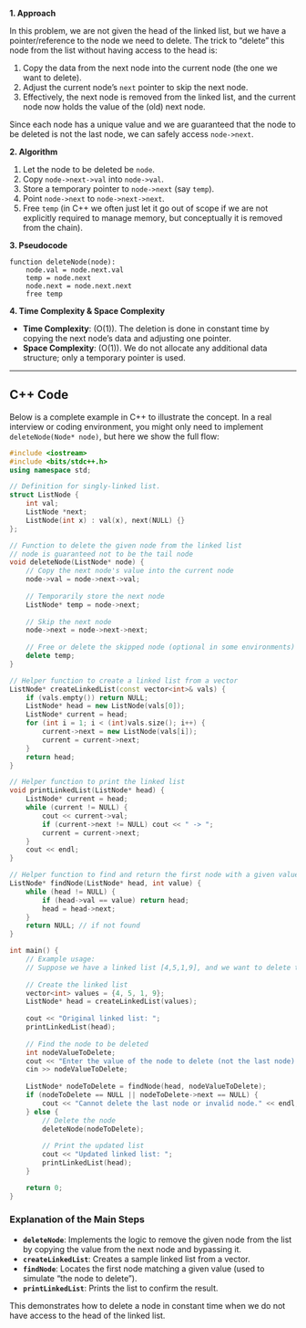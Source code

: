 **1. Approach**

In this problem, we are not given the head of the linked list, but we have a pointer/reference to the node we need to delete. The trick to “delete” this node from the list without having access to the head is:

1. Copy the data from the next node into the current node (the one we want to delete).
2. Adjust the current node’s `next` pointer to skip the next node.
3. Effectively, the next node is removed from the linked list, and the current node now holds the value of the (old) next node.

Since each node has a unique value and we are guaranteed that the node to be deleted is not the last node, we can safely access `node->next`.

**2. Algorithm**

1. Let the node to be deleted be `node`.
2. Copy `node->next->val` into `node->val`.
3. Store a temporary pointer to `node->next` (say `temp`).
4. Point `node->next` to `node->next->next`.
5. Free `temp` (in C++ we often just let it go out of scope if we are not explicitly required to manage memory, but conceptually it is removed from the chain).

**3. Pseudocode**

```
function deleteNode(node):
    node.val = node.next.val
    temp = node.next
    node.next = node.next.next
    free temp
```

**4. Time Complexity & Space Complexity**

- **Time Complexity**: \(O(1)\). The deletion is done in constant time by copying the next node’s data and adjusting one pointer.
- **Space Complexity**: \(O(1)\). We do not allocate any additional data structure; only a temporary pointer is used.

---

## C++ Code

Below is a complete example in C++ to illustrate the concept. In a real interview or coding environment, you might only need to implement `deleteNode(Node* node)`, but here we show the full flow:

```cpp
#include <iostream>
#include <bits/stdc++.h>
using namespace std;

// Definition for singly-linked list.
struct ListNode {
    int val;
    ListNode *next;
    ListNode(int x) : val(x), next(NULL) {}
};

// Function to delete the given node from the linked list
// node is guaranteed not to be the tail node
void deleteNode(ListNode* node) {
    // Copy the next node's value into the current node
    node->val = node->next->val;
    
    // Temporarily store the next node
    ListNode* temp = node->next;
    
    // Skip the next node
    node->next = node->next->next;
    
    // Free or delete the skipped node (optional in some environments)
    delete temp;
}

// Helper function to create a linked list from a vector
ListNode* createLinkedList(const vector<int>& vals) {
    if (vals.empty()) return NULL;
    ListNode* head = new ListNode(vals[0]);
    ListNode* current = head;
    for (int i = 1; i < (int)vals.size(); i++) {
        current->next = new ListNode(vals[i]);
        current = current->next;
    }
    return head;
}

// Helper function to print the linked list
void printLinkedList(ListNode* head) {
    ListNode* current = head;
    while (current != NULL) {
        cout << current->val;
        if (current->next != NULL) cout << " -> ";
        current = current->next;
    }
    cout << endl;
}

// Helper function to find and return the first node with a given value
ListNode* findNode(ListNode* head, int value) {
    while (head != NULL) {
        if (head->val == value) return head;
        head = head->next;
    }
    return NULL; // if not found
}

int main() {
    // Example usage:
    // Suppose we have a linked list [4,5,1,9], and we want to delete the node with value 5.
    
    // Create the linked list
    vector<int> values = {4, 5, 1, 9};
    ListNode* head = createLinkedList(values);
    
    cout << "Original linked list: ";
    printLinkedList(head);
    
    // Find the node to be deleted
    int nodeValueToDelete;
    cout << "Enter the value of the node to delete (not the last node): ";
    cin >> nodeValueToDelete;
    
    ListNode* nodeToDelete = findNode(head, nodeValueToDelete);
    if (nodeToDelete == NULL || nodeToDelete->next == NULL) {
        cout << "Cannot delete the last node or invalid node." << endl;
    } else {
        // Delete the node
        deleteNode(nodeToDelete);
        
        // Print the updated list
        cout << "Updated linked list: ";
        printLinkedList(head);
    }

    return 0;
}
```

### Explanation of the Main Steps
- **`deleteNode`**: Implements the logic to remove the given node from the list by copying the value from the next node and bypassing it.  
- **`createLinkedList`**: Creates a sample linked list from a vector.  
- **`findNode`**: Locates the first node matching a given value (used to simulate “the node to delete”).  
- **`printLinkedList`**: Prints the list to confirm the result.  

This demonstrates how to delete a node in constant time when we do not have access to the head of the linked list.